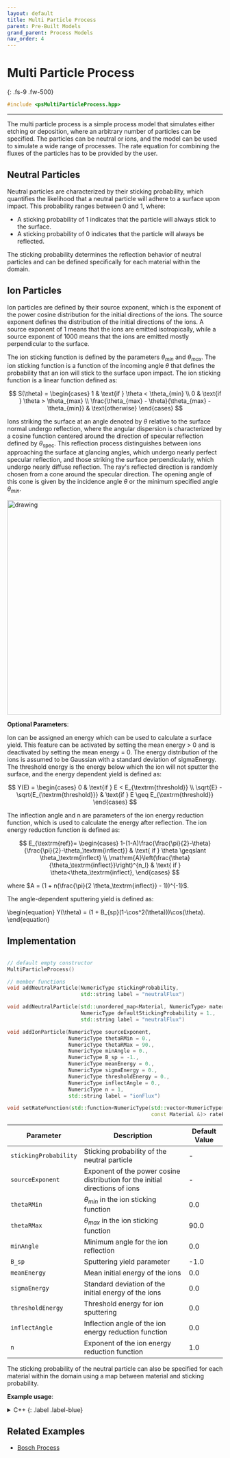 ```yaml
---
layout: default
title: Multi Particle Process
parent: Pre-Built Models
grand_parent: Process Models
nav_order: 4
---
```

<script>
MathJax = {
  tex: {
    inlineMath: [['$', '$'], ['\\(', '\\)']]
  }
};
</script>
<script id="MathJax-script" async
  src="https://cdn.jsdelivr.net/npm/mathjax@3/es5/tex-chtml.js">
</script>


# Multi Particle Process
{: .fs-9 .fw-500}

```c++
#include <psMultiParticleProcess.hpp>
```
---

The multi particle process is a simple process model that simulates either etching or deposition, where an arbitrary number of particles can be specified. The particles can be neutral or ions, and the model can be used to simulate a wide range of processes. The rate equation for combining the fluxes of the particles has to be provided by the user. 

## Neutral Particles

Neutral particles are characterized by their sticking probability, which quantifies the likelihood that a neutral particle will adhere to a surface upon impact. This probability ranges between 0 and 1, where:
- A sticking probability of 1 indicates that the particle will always stick to the surface.
- A sticking probability of 0 indicates that the particle will always be reflected.
  
The sticking probability determines the reflection behavior of neutral particles and can be defined specifically for each material within the domain.

## Ion Particles

Ion particles are defined by their source exponent, which is the exponent of the power cosine distribution for the initial directions of the ions. The source exponent defines the distribution of the initial directions of the ions. A source exponent of 1 means that the ions are emitted isotropically, while a source exponent of 1000 means that the ions are emitted mostly perpendicular to the surface.

The ion sticking function is defined by the parameters $\theta_{min}$ and $\theta_{max}$. The ion sticking function is a function of the incoming angle $\theta$ that defines the probability that an ion will stick to the surface upon impact. The ion sticking function is a linear function defined as:

$$
    S(\theta) = \begin{cases}
        1 & \text{if } \theta < \theta_{min} \\
        0 & \text{if } \theta > \theta_{max} \\
        \frac{\theta_{max} - \theta}{\theta_{max} - \theta_{min}} & \text{otherwise}
    \end{cases}
$$

Ions striking the surface at an angle denoted by $\theta$ relative to the surface normal undergo reflection, where the angular dispersion is characterized by a cosine function centered around the direction of specular reflection defined by $\theta_\textrm{spec}$.
This reflection process distinguishes between ions approaching the surface at glancing angles, which undergo nearly perfect specular reflection, and those striking the surface perpendicularly, which undergo nearly diffuse reflection.
The ray's reflected direction is randomly chosen from a cone around the specular direction. The opening angle of this cone is given by the incidence angle $\theta$ or the minimum specified angle $\theta_{min}$. 

<img src="{% link assets/images/coned_specular.png %}" alt="drawing" width="500" class="center"/>

__Optional Parameters__:    

Ion can be assigned an energy which can be used to calculate a surface yield. This feature can be activated by setting the mean energy > 0 and is deactivated by setting the mean energy = 0. The energy distribution of the ions is assumed to be Gaussian with a standard deviation of sigmaEnergy. The threshold energy is the energy below which the ion will not sputter the surface, and the energy dependent yield is defined as:

$$
    Y(E) = \begin{cases}
        0 & \text{if } E < E_{\textrm{threshold}} \\
        \sqrt{E} - \sqrt{E_{\textrm{threshold}}} & \text{if } E \geq E_{\textrm{threshold}}
    \end{cases}
$$

The inflection angle and n are parameters of the ion energy reduction function, which is used to calculate the energy after reflection. The ion energy reduction function is defined as:

$$
E_{\textrm{ref}}=  \begin{cases}
1-(1-A)\frac{\frac{\pi}{2}-\theta}{\frac{\pi}{2}-\theta_\textrm{inflect}} & \text{ if } \theta \geqslant \theta_\textrm{inflect} \\
\mathrm{A}\left(\frac{\theta}{\theta_\textrm{inflect}}\right)^{n_l} & \text{ if } \theta<\theta_\textrm{inflect},
\end{cases}
$$

where $A = (1 + n(\frac{\pi}{2 \theta_\textrm{inflect}} - 1))^{-1}$. 

The angle-dependent sputtering yield is defined as:

\begin{equation}
    Y(\theta) = (1 + B_{sp}(1-\cos^2(\theta)))\cos(\theta).
\end{equation}



## Implementation

```c++

// default empty constructor
MultiParticleProcess()

// member functions
void addNeutralParticle(NumericType stickingProbability,
                        std::string label = "neutralFlux")

void addNeutralParticle(std::unordered_map<Material, NumericType> materialSticking,
                        NumericType defaultStickingProbability = 1.,
                        std::string label = "neutralFlux")

void addIonParticle(NumericType sourceExponent, 
                    NumericType thetaRMin = 0.,
                    NumericType thetaRMax = 90., 
                    NumericType minAngle = 0.,
                    NumericType B_sp = -1.,
                    NumericType meanEnergy = 0.,
                    NumericType sigmaEnergy = 0.,
                    NumericType thresholdEnergy = 0., 
                    NumericType inflectAngle = 0., 
                    NumericType n = 1,
                    std::string label = "ionFlux")

void setRateFunction(std::function<NumericType(std::vector<NumericType> &, 
                                               const Material &)> rateFunction)

```

| Parameter                  | Description                                            | Default Value          |
|----------------------------|--------------------------------------------------------|------------------------|
| `stickingProbability`      | Sticking probability of the neutral particle           | -                      |
| `sourceExponent`           | Exponent of the power cosine distribution for the initial directions of ions | -                    |
| `thetaRMin`  | $\theta_{min}$ in the ion sticking function    | 0.0                   |
| `thetaRMax`  | $\theta_{max}$ in the ion sticking function    | 90.0                  |
| `minAngle`  | Minimum angle for the ion reflection   | 0.0                  |
| `B_sp`  | Sputtering yield parameter   | -1.0                  |
| `meanEnergy`  | Mean initial energy of the ions    | 0.0                  |
| `sigmaEnergy`  | Standard deviation of the initial energy of the ions    | 0.0                  |
| `thresholdEnergy`  | Threshold energy for ion sputtering    | 0.0                  |
| `inflectAngle`  | Inflection angle of the ion energy reduction function    | 0.0                  |
| `n`  | Exponent of the ion energy reduction function    | 1.0                  |

The sticking probability of the neutral particle can also be specified for each material within the domain using a map between material and sticking probability. 

__Example usage__:

<details markdown="1">
<summary markdown="1">
C++
{: .label .label-blue}
</summary>
{% raw %}
```c++
...
auto model = SmartPointer<MultiParticleProcess<NumericType, D>>::New();
std::unordered_map<Material, NumericType> materialSticking{{Material::Si, 0.1}, {Material::Mask, 0.5}};
model->addNeutralParticle(materialSticking, 1.0); // default sticking probability of 1 on all other materials
model->addIonParticle(1000.);

// for material specific rates
auto rateFunction = [](std::vector<NumericType> &fluxes, const Material &material) {
        // fluxes contains the neutral flux at first index and ion flux at second index
        return material == Material::Si ? -(fluxes[0] + fluxes[1]) : 0.;
};
model->setRateFunction(rateFunction);

...
```
{% endraw %}
</details>

<details markdown="1">
<summary markdown="1">
Python
{: .label .label-green}
</summary>
{% raw %}
```python
...
model = vps.MultiParticleProcess()
materialSticking = {vps.Material.Si: 0.1, vps.Material.Mask: 0.5}
model.addNeutralParticle(materialSticking, defaultStickingProbability=1.0)
model.addIonParticle(1000.)

# for material specific rates
def rateFunction(fluxes, material):
    if material == vps.Material.Si:
        # fluxes contains the neutral flux at first index and ion flux at second index
        return -sum(fluxes)
    else:
        return 0.

model.setRateFunction(rateFunction)
...
```
{% endraw %}
</details>

## Related Examples

* [Bosch Process](https://github.com/ViennaTools/ViennaPS/tree/master/examples/boschProcess)
